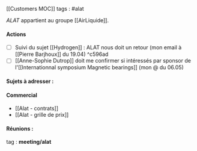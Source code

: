 [[Customers MOC]]
tags : #alat

*ALAT* appartient au groupe [[AirLiquide]].

#### Actions
- [ ] Suivi du sujet [[Hydrogen]] : ALAT nous doit un retour (mon email à [[Pierre Barjhoux]] du 19.04) ^c596ad
- [ ] [[Anne-Sophie Dutrop]] doit me confirmer si intéressés par sponsor de l'[[Internationnal symposium Magnetic bearings]] (mon @ du 06.05)

#### Sujets à adresser :


#### Commercial
- [[Alat - contrats]]
- [[Alat - grille de prix]]

#### Réunions :
tag : **meeting/alat**


